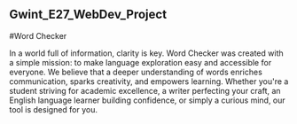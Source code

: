 ## Gwint_E27_WebDev_Project

#Word Checker

In a world full of information, clarity is key. Word Checker was created with a simple mission: to make language exploration easy and accessible for everyone. We believe that a deeper understanding of words enriches communication, sparks creativity, and empowers learning.
Whether you're a student striving for academic excellence, a writer perfecting your craft, an English language learner building confidence, or simply a curious mind, our tool is designed for you.
           
